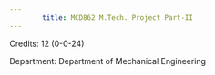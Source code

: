 ```yaml
---
        title: MCD862 M.Tech. Project Part-II
---
```

Credits: 12 (0-0-24)

Department: Department of Mechanical Engineering

